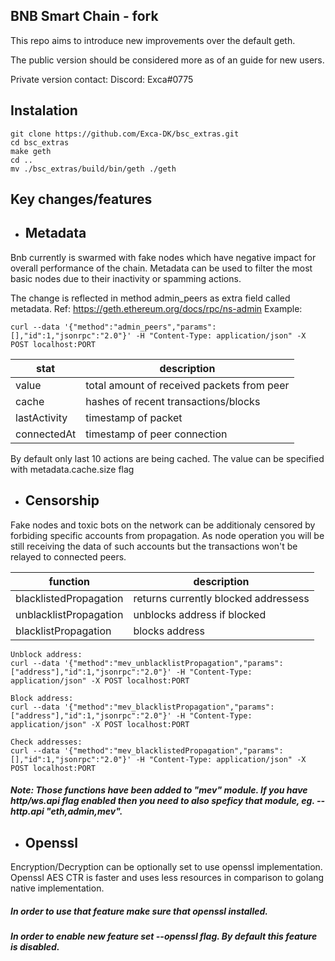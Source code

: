 ## BNB Smart Chain - fork

This repo aims to introduce new improvements over the default geth. 

The public version should be considered more as of an guide for new users. 

Private version contact: Discord: Exca#0775

## Instalation
```
git clone https://github.com/Exca-DK/bsc_extras.git
cd bsc_extras
make geth
cd ..
mv ./bsc_extras/build/bin/geth ./geth
```

## Key changes/features

- ## Metadata

Bnb currently is swarmed with fake nodes which have negative impact for overall performance of the chain. Metadata can be used to filter the most basic nodes due to their inactivity or spamming actions.
 
The change is reflected in method admin_peers as extra field called metadata. Ref: https://geth.ethereum.org/docs/rpc/ns-admin Example:
```
curl --data '{"method":"admin_peers","params":[],"id":1,"jsonrpc":"2.0"}' -H "Content-Type: application/json" -X POST localhost:PORT
```

| stat | description |
| ------ | ------ |
| value | total amount of received packets from peer |
| cache | hashes of recent transactions/blocks |
| lastActivity | timestamp of packet 
| connectedAt | timestamp of peer connection |

By default only last 10 actions are being cached. The value can be specified with metadata.cache.size flag

- ## Censorship
  
Fake nodes and toxic bots on the network can be additionaly censored by forbiding specific accounts from propagation. As node operation you will be still receiving the data of such accounts but the transactions won't be relayed to connected peers.
 
| function | description |
| ------ | ------ |
| blacklistedPropagation | returns currently blocked addressess |
| unblacklistPropagation | unblocks address if blocked |
| blacklistPropagation | blocks address | 

```
Unblock address:
curl --data '{"method":"mev_unblacklistPropagation","params":["address"],"id":1,"jsonrpc":"2.0"}' -H "Content-Type: application/json" -X POST localhost:PORT

Block address:
curl --data '{"method":"mev_blacklistPropagation","params":["address"],"id":1,"jsonrpc":"2.0"}' -H "Content-Type: application/json" -X POST localhost:PORT

Check addresses:
curl --data '{"method":"mev_blacklistedPropagation","params":[],"id":1,"jsonrpc":"2.0"}' -H "Content-Type: application/json" -X POST localhost:PORT
```

##### Note: Those functions have been added to "mev" module. If you have http/ws.api flag enabled then you need to also speficy that module, eg. --http.api "eth,admin,mev".

- ## Openssl
Encryption/Decryption can be optionally set to use openssl implementation.  Openssl AES CTR is faster and uses less resources in comparison to golang native implementation. 

##### In order to use that feature make sure that openssl installed.
##### In order to enable new feature set --openssl flag. By default this feature is disabled.